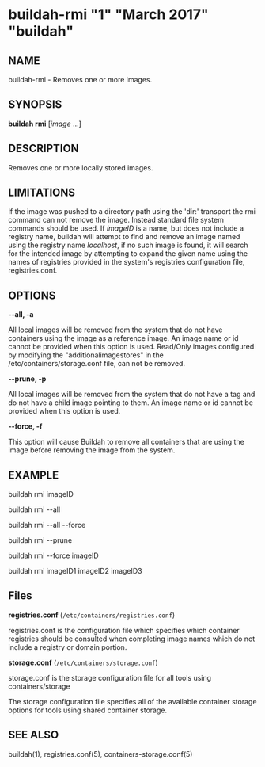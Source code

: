 # buildah-rmi "1" "March 2017" "buildah"

## NAME
buildah\-rmi - Removes one or more images.

## SYNOPSIS
**buildah rmi** [*image* ...]

## DESCRIPTION
Removes one or more locally stored images.

## LIMITATIONS
If the image was pushed to a directory path using the 'dir:' transport
the rmi command can not remove the image.  Instead standard file system
commands should be used.
If _imageID_ is a name, but does not include a registry name, buildah will attempt to find and remove an image named using the registry name *localhost*, if no such image is found, it will search for the intended image by attempting to expand the given name using the names of registries provided in the system's registries configuration file, registries.conf.

## OPTIONS

**--all, -a**

All local images will be removed from the system that do not have containers using the image as a reference image.
An image name or id cannot be provided when this option is used.  Read/Only images configured by modifying the  "additionalimagestores" in the /etc/containers/storage.conf file, can not be removed.

**--prune, -p**

All local images will be removed from the system that do not have a tag and do not have a child image pointing to them.
An image name or id cannot be provided when this option is used.

**--force, -f**

This option will cause Buildah to remove all containers that are using the image before removing the image from the system.

## EXAMPLE

buildah rmi imageID

buildah rmi --all

buildah rmi --all --force

buildah rmi --prune

buildah rmi --force imageID

buildah rmi imageID1 imageID2 imageID3

## Files

**registries.conf** (`/etc/containers/registries.conf`)

registries.conf is the configuration file which specifies which container registries should be consulted when completing image names which do not include a registry or domain portion.

**storage.conf** (`/etc/containers/storage.conf`)

storage.conf is the storage configuration file for all tools using containers/storage

The storage configuration file specifies all of the available container storage options for tools using shared container storage.

## SEE ALSO
buildah(1), registries.conf(5), containers-storage.conf(5)
